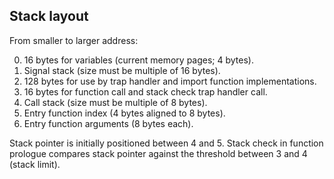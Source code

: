 Stack layout
------------

From smaller to larger address:

0. 16 bytes for variables (current memory pages; 4 bytes).
1. Signal stack (size must be multiple of 16 bytes).
2. 128 bytes for use by trap handler and import function implementations.
3. 16 bytes for function call and stack check trap handler call.
4. Call stack (size must be multiple of 8 bytes).
5. Entry function index (4 bytes aligned to 8 bytes).
6. Entry function arguments (8 bytes each).

Stack pointer is initially positioned between 4 and 5.  Stack check in function
prologue compares stack pointer against the threshold between 3 and 4 (stack
limit).

